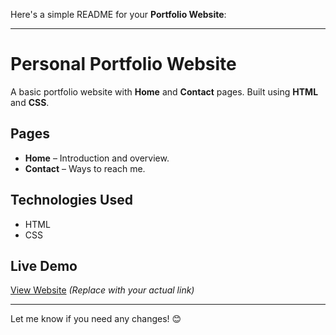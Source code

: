 Here's a simple README for your **Portfolio Website**:  

---

# Personal Portfolio Website  

A basic portfolio website with **Home** and **Contact** pages. Built using **HTML** and **CSS**.  

## Pages  
- **Home** – Introduction and overview.  
- **Contact** – Ways to reach me.  

## Technologies Used  
- HTML  
- CSS  

## Live Demo  
[View Website](your-live-demo-url) *(Replace with your actual link)*  

---

Let me know if you need any changes! 😊
